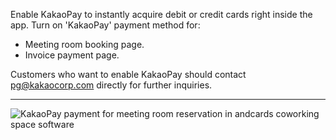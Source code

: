 Enable KakaoPay to instantly acquire debit or credit cards right inside the app. Turn on 'KakaoPay' payment method for:

- Meeting room booking page.
- Invoice payment page.

Customers who want to enable KakaoPay should contact pg@kakaocorp.com directly for further inquiries.

---

![KakaoPay payment for meeting room reservation in andcards coworking space software](https://d7ccq1i35b0cj.cloudfront.net/andcards-integrations-kakaopay-light-en-1920-1200.png)
